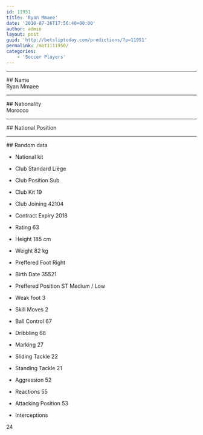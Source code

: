 ```yaml
---
id: 11951
title: 'Ryan Mmaee'
date: '2010-07-26T17:56:40+00:00'
author: admin
layout: post
guid: 'http://betsliptoday.com/predictions/?p=11951'
permalink: /mbt1111950/
categories:
    - 'Soccer Players'
---
```


- - - - - -

\## Name  
 Ryan Mmaee

- - - - - -

\## Nationality  
 Morocco

- - - - - -

\## National Position

- - - - - -

\## Random data

- National kit
- Club
 Standard Liège

- Club Position
 Sub

- Club Kit
 19

- Club Joining
 42104

- Contract Expiry
 2018

- Rating
 63

- Height
 185 cm

- Weight
 82 kg

- Preffered Foot
 Right

- Birth Date
 35521

- Preffered Position
 ST Medium / Low

- Weak foot
 3

- Skill Moves
 2

- Ball Control
 67

- Dribbling
 68

- Marking
 27

- Sliding Tackle
 22

- Standing Tackle
 21

- Aggression
 52

- Reactions
 55

- Attacking Position
 53

- Interceptions

 24